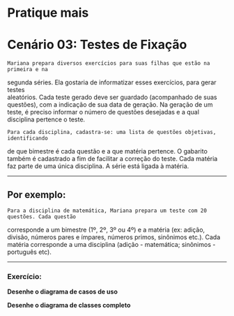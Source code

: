# Pratique mais



# Cenário 03: Testes de Fixação
 
    
    Mariana prepara diversos exercícios para suas filhas que estão na primeira e na 
segunda séries. Ela gostaria de informatizar esses exercícios, para gerar testes  
aleatórios. Cada teste gerado deve ser guardado (acompanhado de suas questões), 
com a indicação de sua data de geração. Na geração de um teste, é preciso informar 
o número de questões desejadas e a qual disciplina pertence o teste.


    Para cada disciplina, cadastra-se: uma lista de questões objetivas, identificando 
de que bimestre é cada questão e a que matéria pertence. O gabarito também é cadastrado
 a fim de facilitar a correção do teste. Cada matéria faz parte de uma única disciplina.
 A série está ligada à matéria.
<hr>

## Por exemplo:

	
    Para a disciplina de matemática, Mariana prepara um teste com 20 questões. Cada questão 
corresponde a um bimestre (1º, 2º, 3º ou 4º) e a matéria (ex: adição, divisão, números pares
 e ímpares, números primos, sinônimos etc.). Cada matéria corresponde a uma disciplina 
(adição - matemática; sinônimos - português etc).
	
<hr>

### Exercício:
**Desenhe o diagrama de casos de uso**

**Desenhe o diagrama de classes completo**


